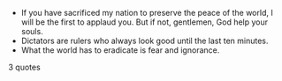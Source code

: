  - If you have sacrificed my nation to preserve the peace of the world, I will be the first to applaud you. But if not, gentlemen, God help your souls.
 - Dictators are rulers who always look good until the last ten minutes.
 - What the world has to eradicate is fear and ignorance.

3 quotes